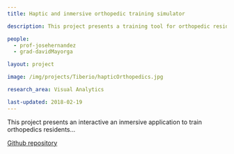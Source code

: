 ```yaml
---
title: Haptic and inmersive orthopedic training simulator

description: This project presents a training tool for orthopedic resident students using haptic and VR devices giving an early aproximation to the trauma surgery.

people:
  - prof-josehernandez
  - grad-davidMayorga

layout: project

image: /img/projects/Tiberio/hapticOrthopedics.jpg

research_area: Visual Analytics

last-updated: 2018-02-19
---
```


This project presents an interactive an inmersive application to train orthopedics residents...

[Github repository](https://github.com/damayor/OrtopediaHaptica)
